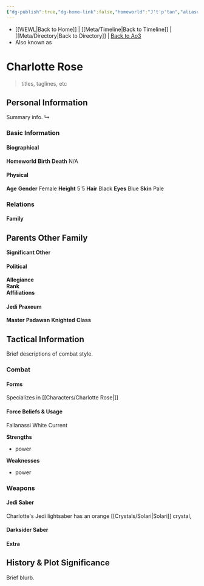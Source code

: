 ```yaml
---
{"dg-publish":true,"dg-home-link":false,"homeworld":"J't'p'tan","aliases":["Charlotte"],"rank":"Jedi Knight","class":"Padawan Class III","status":"Inactive","form":null,"tags":["resistance","character","jedipraxeum","jediknight","forcesensitive","unfinished"],"permalink":"/characters/charlotte-rose/","dgHomeLink":false,"dgPassFrontmatter":true}
---
```


- [[WEWL\|Back to Home]] | [[Meta/Timeline\|Back to Timeline]] | [[Meta/Directory\|Back to Directory]] | [Back to Ao3](https://archiveofourown.org/works/19334440/chapters/45992584)
- Also known as 

# Charlotte Rose
>titles, taglines, etc

## Personal Information
Summary info.
↳ 

### Basic Information

#### Biographical
**Homeworld** 
**Birth** 
**Death** N/A

#### Physical
**Age** 
**Gender** Female
**Height** 5'5
**Hair** Black
**Eyes** Blue
**Skin** Pale

### Relations

#### Family
**Parents** 
**Other Family**
- 

**Significant Other** 

#### Political
**Allegiance**  
**Rank**  
**Affiliations**  

#### Jedi Praxeum
**Master** 
**Padawan** 
**Knighted** 
**Class** 

## Tactical Information
Brief descriptions of combat style.

### Combat

#### Forms
Specializes in [[Characters/Charlotte Rose\|]] 

#### Force Beliefs & Usage
Fallanassi White Current 

**Strengths**
- power

**Weaknesses**
- power

### Weapons

#### Jedi Saber
Charlotte's Jedi lightsaber has an orange [[Crystals/Solari\|Solari]] crystal,

#### Darksider Saber


#### Extra


## History & Plot Significance
Brief blurb.